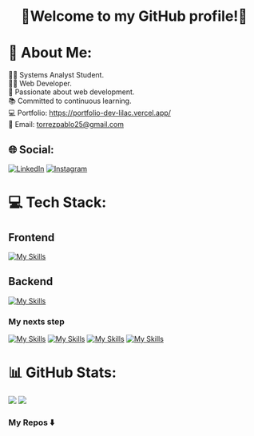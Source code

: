 <div align="center">
    <h1 align="center">👋Welcome to my GitHub profile!👋</h1> 
</div>

# 💫 About Me:
👨‍🎓 Systems Analyst Student.<br>
👨‍💻 Web Developer.<br>
🚀 Passionate about web development.<br>
📚 Committed to continuous learning.<br>
💻 Portfolio: https://portfolio-dev-lilac.vercel.app/<br>
📩 Email: torrezpablo25@gmail.com

## 🌐 Social:
[![LinkedIn](https://img.shields.io/badge/LinkedIn-%230077B5.svg?logo=linkedin&logoColor=white)](https://www.linkedin.com/in/pablo-nahuel-torrez-33a80324b/)
[![Instagram](https://img.shields.io/badge/Instagram-%23E4405F.svg?logo=Instagram&logoColor=white)](https://instagram.com/_pablotorrez1_) 

# 💻 Tech Stack:

## Frontend
[![My Skills](https://skillicons.dev/icons?i=html,css,js,astro,react,angular,redux,bootstrap)](https://skillicons.dev)

## Backend
[![My Skills](https://skillicons.dev/icons?i=mysql,nodejs,php,java,git,c)](https://skillicons.dev)

### My nexts step
[![My Skills](https://skillicons.dev/icons?i=tailwindcss)](https://skillicons.dev)
[![My Skills](https://skillicons.dev/icons?i=mongodb)](https://skillicons.dev)
[![My Skills](https://skillicons.dev/icons?i=expressjs)](https://skillicons.dev)
[![My Skills](https://skillicons.dev/icons?i=python)](https://skillicons.dev)

# 📊 GitHub Stats:
![](https://github-readme-stats.vercel.app/api?username=pblnahu1&theme=tokyonight&hide_border=false&include_all_commits=true&count_private=true)
![](https://github-readme-stats.vercel.app/api/top-langs/?username=pblnahu1&theme=tokyonight&hide_border=false&include_all_commits=true&count_private=true&layout=compact)

### My Repos ⬇️
